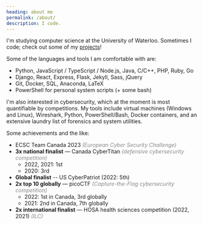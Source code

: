 ```yaml
---
heading: about me
permalink: /about/
description: I code.
---
```


I'm studying computer science at the University of Waterloo.
Sometimes I code; check out some of my [projects](/work/)!

Some of the languages and tools I am comfortable with are:
- Python, JavaScript / TypeScript / Node.js, Java, C/C++, PHP, Ruby, Go
- Django, React, Express, Flask, Jekyll, Sass, jQuery
- Git, Docker, SQL, Anaconda, LaTeX
- PowerShell for personal system scripts (+ some bash)

I'm also interested in cybersecurity, which at the moment is most quantifiable by competitions.
My tools include virtual machines (Windows and Linux), Wireshark, Python, PowerShell/Bash,
Docker containers,
and an extensive laundry list of forensics and system utilities.

Some achievements and the like:
- ECSC Team Canada 2023 *(European Cyber Security Challenge)*
- **3x national finalist** &mdash; Canada CyberTitan *(defensive cybersecurity competition)*
	- 2022, 2021: 1st
	- 2020: 3rd
- **Global finalist** -- US CyberPatriot (2022: 5th)
- **2x top 10 globally** &mdash; picoCTF *(Capture-the-Flag cybersecurity competition)*
	- 2022: 1st in Canada, 3rd globally
	- 2021: 2nd in Canada, 7th globally
- **2x international finalist** &mdash; HOSA health sciences competition (2022, 2021) *(ILC)*


<style>
	em {
		opacity: 0.5;
	}
</style>
